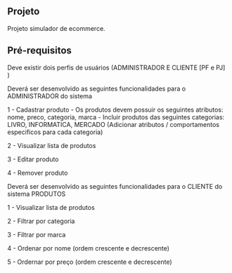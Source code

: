 ## Projeto

Projeto simulador de ecommerce. 

## Pré-requisitos

Deve existir dois perfis de usuários (ADMINISTRADOR E CLIENTE [PF e PJ] )

Deverá ser desenvolvido as seguintes funcionalidades para o ADMINISTRADOR do sistema

1 - Cadastrar produto - Os produtos devem possuir os seguintes atributos: nome, preco, categoria, marca - Incluir produtos das seguintes categorias: LIVRO, INFORMATICA, MERCADO (Adicionar atributos / comportamentos especificos para cada categoria)

2 - Visualizar lista de produtos

3 - Editar produto

4 - Remover produto

Deverá ser desenvolvido as seguintes funcionalidades para o CLIENTE do sistema
PRODUTOS

1 - Visualizar lista de produtos

2 - Filtrar por categoria

3 - Filtrar por marca

4 - Ordenar por nome (ordem crescente e decrescente)

5 - Ordernar por preço (ordem crescente e decrescente)

